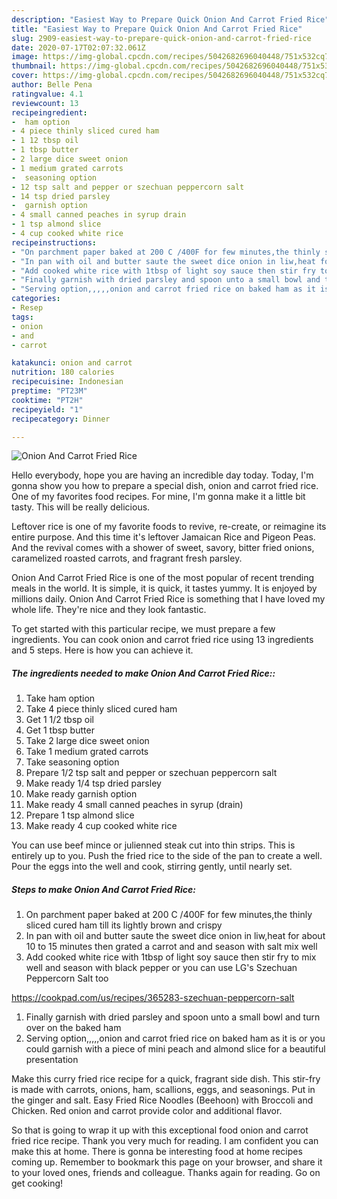 ```yaml
---
description: "Easiest Way to Prepare Quick Onion And Carrot Fried Rice"
title: "Easiest Way to Prepare Quick Onion And Carrot Fried Rice"
slug: 2909-easiest-way-to-prepare-quick-onion-and-carrot-fried-rice
date: 2020-07-17T02:07:32.061Z
image: https://img-global.cpcdn.com/recipes/5042682696040448/751x532cq70/onion-and-carrot-fried-rice-recipe-main-photo.jpg
thumbnail: https://img-global.cpcdn.com/recipes/5042682696040448/751x532cq70/onion-and-carrot-fried-rice-recipe-main-photo.jpg
cover: https://img-global.cpcdn.com/recipes/5042682696040448/751x532cq70/onion-and-carrot-fried-rice-recipe-main-photo.jpg
author: Belle Pena
ratingvalue: 4.1
reviewcount: 13
recipeingredient:
-  ham option
- 4 piece thinly sliced cured ham
- 1 12 tbsp oil
- 1 tbsp butter
- 2 large dice sweet onion
- 1 medium grated carrots
-  seasoning option
- 12 tsp salt and pepper or szechuan peppercorn salt
- 14 tsp dried parsley
-  garnish option
- 4 small canned peaches in syrup drain
- 1 tsp almond slice
- 4 cup cooked white rice
recipeinstructions:
- "On parchment paper baked at 200 C /400F for few minutes,the thinly sliced cured ham till its lightly brown and crispy"
- "In pan with oil and butter saute the sweet dice onion in liw,heat for about 10 to 15 minutes then grated a carrot and and season with salt mix well"
- "Add cooked white rice with 1tbsp of light soy sauce then stir fry to mix well and season with black pepper or you can use LG&#39;s Szechuan Peppercorn Salt too  https://cookpad.com/us/recipes/365283-szechuan-peppercorn-salt"
- "Finally garnish with dried parsley and spoon unto a small bowl and turn over on the baked ham"
- "Serving option,,,,,onion and carrot fried rice on baked ham as it is or you could garnish with a piece of mini peach and almond slice for a beautiful presentation"
categories:
- Resep
tags:
- onion
- and
- carrot

katakunci: onion and carrot
nutrition: 180 calories
recipecuisine: Indonesian
preptime: "PT23M"
cooktime: "PT2H"
recipeyield: "1"
recipecategory: Dinner

---
```



![Onion And Carrot Fried Rice](https://img-global.cpcdn.com/recipes/5042682696040448/751x532cq70/onion-and-carrot-fried-rice-recipe-main-photo.jpg)

Hello everybody, hope you are having an incredible day today. Today, I'm gonna show you how to prepare a special dish, onion and carrot fried rice. One of my favorites food recipes. For mine, I'm gonna make it a little bit tasty. This will be really delicious.

Leftover rice is one of my favorite foods to revive, re-create, or reimagine its entire purpose. And this time it&#39;s leftover Jamaican Rice and Pigeon Peas. And the revival comes with a shower of sweet, savory, bitter fried onions, caramelized roasted carrots, and fragrant fresh parsley.

Onion And Carrot Fried Rice is one of the most popular of recent trending meals in the world. It is simple, it is quick, it tastes yummy. It is enjoyed by millions daily. Onion And Carrot Fried Rice is something that I have loved my whole life. They're nice and they look fantastic.


To get started with this particular recipe, we must prepare a few ingredients. You can cook onion and carrot fried rice using 13 ingredients and 5 steps. Here is how you can achieve it.

##### The ingredients needed to make Onion And Carrot Fried Rice::

1. Take  ham option
1. Take 4 piece thinly sliced cured ham
1. Get 1 1/2 tbsp oil
1. Get 1 tbsp butter
1. Take 2 large dice sweet onion
1. Take 1 medium grated carrots
1. Take  seasoning option
1. Prepare 1/2 tsp salt and pepper or szechuan peppercorn salt
1. Make ready 1/4 tsp dried parsley
1. Make ready  garnish option
1. Make ready 4 small canned peaches in syrup (drain)
1. Prepare 1 tsp almond slice
1. Make ready 4 cup cooked white rice


You can use beef mince or julienned steak cut into thin strips. This is entirely up to you. Push the fried rice to the side of the pan to create a well. Pour the eggs into the well and cook, stirring gently, until nearly set. 

##### Steps to make Onion And Carrot Fried Rice:

1. On parchment paper baked at 200 C /400F for few minutes,the thinly sliced cured ham till its lightly brown and crispy
1. In pan with oil and butter saute the sweet dice onion in liw,heat for about 10 to 15 minutes then grated a carrot and and season with salt mix well
1. Add cooked white rice with 1tbsp of light soy sauce then stir fry to mix well and season with black pepper or you can use LG&#39;s Szechuan Peppercorn Salt too

https://cookpad.com/us/recipes/365283-szechuan-peppercorn-salt
1. Finally garnish with dried parsley and spoon unto a small bowl and turn over on the baked ham
1. Serving option,,,,,onion and carrot fried rice on baked ham as it is or you could garnish with a piece of mini peach and almond slice for a beautiful presentation


Make this curry fried rice recipe for a quick, fragrant side dish. This stir-fry is made with carrots, onions, ham, scallions, eggs, and seasonings. Put in the ginger and salt. Easy Fried Rice Noodles (Beehoon) with Broccoli and Chicken. Red onion and carrot provide color and additional flavor. 

So that is going to wrap it up with this exceptional food onion and carrot fried rice recipe. Thank you very much for reading. I am confident you can make this at home. There is gonna be interesting food at home recipes coming up. Remember to bookmark this page on your browser, and share it to your loved ones, friends and colleague. Thanks again for reading. Go on get cooking!
